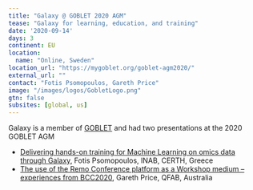 ```yaml
---
title: "Galaxy @ GOBLET 2020 AGM" 
tease: "Galaxy for learning, education, and training"
date: '2020-09-14'
days: 3
continent: EU
location:
  name: "Online, Sweden"
location_url: "https://mygoblet.org/goblet-agm2020/"
external_url: ""
contact: "Fotis Psomopoulos, Gareth Price"
image: "/images/logos/GobletLogo.png"
gtn: false
subsites: [global, us]
---
```


Galaxy is a member of [GOBLET](https://mygoblet.org/) and had two presentations at the 2020 GOBLET AGM

* [Delivering hands-on training for Machine Learning on omics data through Galaxy](https://drive.google.com/file/d/1bnC7DZWWBF2B3jSKVm4o6ktHaN3Tr8cH/view?usp=sharing), Fotis Psomopoulos, INAB, CERTH, Greece
* [The use of the Remo Conference platform as a Workshop medium – experiences from BCC2020](https://drive.google.com/file/d/1dlTTuF8-wtu8mE2Lt45xK-96nS8ey1FF/view), Gareth Price, QFAB, Australia
